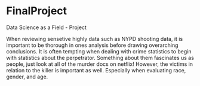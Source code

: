 # FinalProject
Data Science as a Field - Project

When reviewing sensetive highly data such as NYPD shooting data, it is important to be thorough in ones analysis before drawing overarching conclusions.  It is often tempting when dealing with crime statistics to begin with statistics about the perpetrator.  Something about them fascinates us as people, just look at all of the murder docs on netflix!  However, the victims in relation to the killer is important as well. Especially when evaluating race, gender, and age.  
